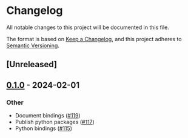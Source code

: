# Changelog
All notable changes to this project will be documented in this file.

The format is based on [Keep a Changelog](https://keepachangelog.com/en/1.0.0/),
and this project adheres to [Semantic Versioning](https://semver.org/spec/v2.0.0.html).

## [Unreleased]

## [0.1.0](https://github.com/microsoft/regorus/releases/tag/regoruspy-v0.1.0) - 2024-02-01

### Other
- Document bindings ([#119](https://github.com/microsoft/regorus/pull/119))
- Publish python packages ([#117](https://github.com/microsoft/regorus/pull/117))
- Python bindings ([#115](https://github.com/microsoft/regorus/pull/115))
